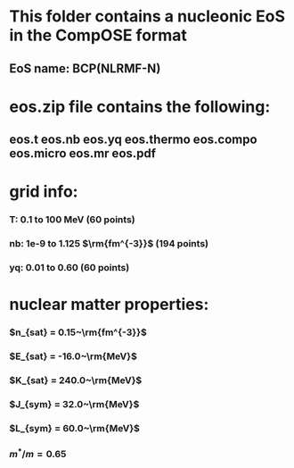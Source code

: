 # This folder contains a nucleonic EoS in the CompOSE format
## EoS name: BCP(NLRMF-N)

# eos.zip file contains the following:
## eos.t eos.nb eos.yq eos.thermo eos.compo eos.micro eos.mr eos.pdf

# grid info: 
### T: 0.1 to 100 MeV (60 points)
### nb: 1e-9 to 1.125 $\rm{fm^{-3}}$ (194 points)
### yq: 0.01 to 0.60 (60 points)


# nuclear matter properties:
### $n_{sat} = 0.15~\rm{fm^{-3}}$
### $E_{sat} = -16.0~\rm{MeV}$
### $K_{sat} = 240.0~\rm{MeV}$
### $J_{sym} = 32.0~\rm{MeV}$
### $L_{sym} = 60.0~\rm{MeV}$
### $m^*/m = 0.65$

